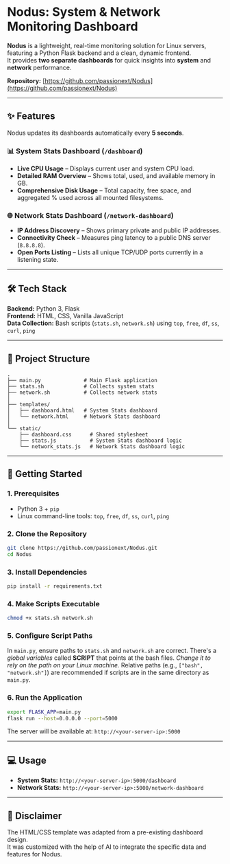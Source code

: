 # Nodus: System & Network Monitoring Dashboard

**Nodus** is a lightweight, real-time monitoring solution for Linux servers, featuring a Python Flask backend and a clean, dynamic frontend.  
It provides **two separate dashboards** for quick insights into **system** and **network** performance.

**Repository:** [https://github.com/passionext/Nodus](https://github.com/passionext/Nodus)

---

## ✨ Features

Nodus updates its dashboards automatically every **5 seconds**.

### 📊 System Stats Dashboard (`/dashboard`)
- **Live CPU Usage** – Displays current user and system CPU load.
- **Detailed RAM Overview** – Shows total, used, and available memory in GB.
- **Comprehensive Disk Usage** – Total capacity, free space, and aggregated % used across all mounted filesystems.

### 🌐 Network Stats Dashboard (`/network-dashboard`)
- **IP Address Discovery** – Shows primary private and public IP addresses.
- **Connectivity Check** – Measures ping latency to a public DNS server (`8.8.8.8`).
- **Open Ports Listing** – Lists all unique TCP/UDP ports currently in a listening state.

---

## 🛠 Tech Stack

**Backend:** Python 3, Flask  
**Frontend:** HTML, CSS, Vanilla JavaScript  
**Data Collection:** Bash scripts (`stats.sh`, `network.sh`) using `top`, `free`, `df`, `ss`, `curl`, `ping`

---

## 📂 Project Structure

```
.
├── main.py              # Main Flask application
├── stats.sh             # Collects system stats
├── network.sh           # Collects network stats
│
├── templates/
│   ├── dashboard.html   # System Stats dashboard
│   └── network.html     # Network Stats dashboard
│
└── static/
    ├── dashboard.css      # Shared stylesheet
    ├── stats.js           # System Stats dashboard logic
    └── network_stats.js   # Network Stats dashboard logic
```

---

## 🚀 Getting Started

### 1. Prerequisites
- Python 3 + `pip`
- Linux command-line tools: `top`, `free`, `df`, `ss`, `curl`, `ping`

### 2. Clone the Repository
```bash
git clone https://github.com/passionext/Nodus.git
cd Nodus
```

### 3. Install Dependencies
```bash
pip install -r requirements.txt
```

### 4. Make Scripts Executable
```bash
chmod +x stats.sh network.sh
```

### 5. Configure Script Paths
In `main.py`, ensure paths to `stats.sh` and `network.sh` are correct. There's a _global variables_ called **SCRIPT** that points at the bash files. *Change it to rely on the path on your Linux machine.*
Relative paths (e.g., `["bash", "network.sh"]`) are recommended if scripts are in the same directory as `main.py`.

### 6. Run the Application
```bash
export FLASK_APP=main.py
flask run --host=0.0.0.0 --port=5000
```
The server will be available at: `http://<your-server-ip>:5000`

---

## 💻 Usage

- **System Stats:** `http://<your-server-ip>:5000/dashboard`  
- **Network Stats:** `http://<your-server-ip>:5000/network-dashboard`

---

## 📜 Disclaimer
The HTML/CSS template was adapted from a pre-existing dashboard design.  
It was customized with the help of AI to integrate the specific data and features for Nodus.

